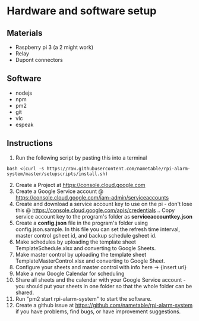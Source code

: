 # Hardware and software setup

## Materials
- Raspberry pi 3 (a 2 might work)
- Relay
- Dupont connectors

## Software
- nodejs
- npm
- pm2
- git
- vlc
- espeak

## Instructions

1. Run the following script by pasting this into a terminal
```
bash <(curl -s https://raw.githubusercontent.com/nametable/rpi-alarm-system/master/setupscripts/install.sh)
```
2. Create a Project at https://console.cloud.google.com
3. Create a Google Service account @  https://console.cloud.google.com/iam-admin/serviceaccounts
4. Create and download a service account key to use on the pi - don't lose this @ https://console.cloud.google.com/apis/credentials
.. Copy service account key to the program's folder as **serviceaccountkey.json**
5. Create a **config.json** file in the program's folder using config.json.sample. In this file you can set the refresh time interval, master control gsheet id, and backup schedule gsheet id.
6. Make schedules by uploading the template sheet TemplateSchedule.xlsx and converting to Google Sheets.
7. Make master control by uploading the template sheet TemplateMasterControl.xlsx and converting to Google Sheet.
8. Configure your sheets and master control with info here -> {insert url}
9. Make a new Google Calendar for scheduling
10. Share all sheets and the calendar with your Google Service account - you should put your sheets in one folder so that the whole folder can be shared.
11. Run "pm2 start rpi-alarm-system" to start the software.
12. Create a github issue at https://github.com/nametable/rpi-alarm-system if you have problems, find bugs, or have improvement suggestions.